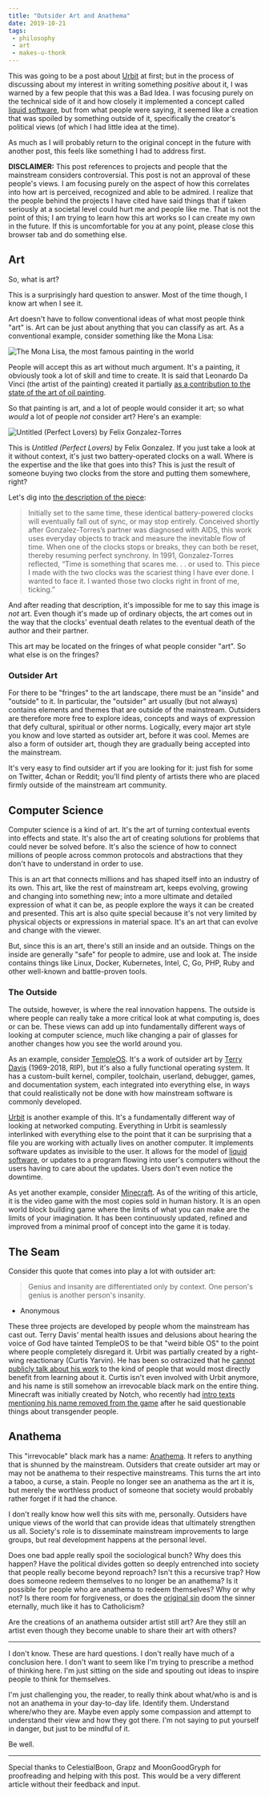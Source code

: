 ```yaml
---
title: "Outsider Art and Anathema"
date: 2019-10-21
tags:
 - philosophy
 - art
 - makes-u-thonk
---
```


This was going to be a post about [Urbit][urbit] at first; but in the process of discussing about my interest in writing something _positive_ about it, I was warned by a few people that this was a Bad Idea. I was focusing purely on the technical side of it and how closely it implemented a concept called [liquid software][liquidsoftware], but from what people were saying, it seemed like a creation that was spoiled by something outside of it, specifically the creator's political views (of which I had little idea at the time).

As much as I will probably return to the original concept in the future with another post, this feels like something I had to address first.

**DISCLAIMER:** This post references to projects and people that the mainstream considers controversial. This post is not an approval of these people's views. I am focusing purely on the aspect of how this correlates into how art is perceived, recognized and able to be admired. I realize that the people behind the projects I have cited have said things that if taken seriously at a societal level could hurt me and people like me. That is not the point of this; I am trying to learn how this art works so I can create my own in the future. If this is uncomfortable for you at any point, please close this browser tab and do something else.

## Art

So, what is art? 

This is a surprisingly hard question to answer. Most of the time though, I know art when I see it.

Art doesn't have to follow conventional ideas of what most people think "art" is. Art can be just about anything that you can classify as art. As a conventional example, consider something like the Mona Lisa:

![The Mona Lisa, the most famous painting in the world](https://xena.greedo.xeserv.us/files/monalisa_small.jpg)

People will accept this as art without much argument. It's a painting, it obviously took a lot of skill and time to create. It is said that Leonardo Da Vinci (the artist of the painting) created it partially [as a contribution to the state of the art of oil painting][monalisawhy].

So that painting is art, and a lot of people would consider it art; so what *would* a lot of people *not* consider art? Here's an example:

![Untitled (Perfect Lovers) by Felix Gonzalez-Torres](https://xena.greedo.xeserv.us/files/perfect-lovers.jpg)

This is *Untitled (Perfect Lovers)* by Felix Gonzalez. If you just take a look at it without context, it's just two battery-operated clocks on a wall. Where is the expertise and the like that goes into this? This is just the result of someone buying two clocks from the store and putting them somewhere, right?

Let's dig into [the description of the piece][perfectloversdescription]:

> Initially set to the same time, these identical battery-powered clocks will eventually fall out of sync, or may stop entirely. Conceived shortly after Gonzalez-Torres’s partner was diagnosed with AIDS, this work uses everyday objects to track and measure the inevitable flow of time. When one of the clocks stops or breaks, they can both be reset, thereby resuming perfect synchrony. In 1991, Gonzalez-Torres reflected, “Time is something that scares me. . . or used to. This piece I made with the two clocks was the scariest thing I have ever done. I wanted to face it. I wanted those two clocks right in front of me, ticking.”

And after reading that description, it's impossible for me to say this image is _not_ art. Even though it's made up of ordinary objects, the art comes out in the way that the clocks' eventual death relates to the eventual death of the author and their partner.

This art may be located on the fringes of what people consider "art". So what else is on the fringes?

### Outsider Art

For there to be "fringes" to the art landscape, there must be an "inside" and "outside" to it. In particular, the "outsider" art usually (but not always) contains elements and themes that are outside of the mainstream. Outsiders are therefore more free to explore ideas, concepts and ways of expression that defy cultural, spiritual or other norms. Logically, every major art style you know and love started as outsider art, before it was cool. Memes are also a form of outsider art, though they are gradually being accepted into the mainstream.

It's very easy to find outsider art if you are looking for it: just fish for some on Twitter, 4chan or Reddit; you'll find plenty of artists there who are placed firmly outside of the mainstream art community. 

## Computer Science

Computer science is a kind of art. It's the art of turning contextual events into effects and state. It's also the art of creating solutions for problems that could never be solved before. It's also the science of how to connect millions of people across common protocols and abstractions that they don't have to understand in order to use. 

This is an art that connects millions and has shaped itself into an industry of its own. This art, like the rest of mainstream art, keeps evolving, growing and changing into something new; into a more ultimate and detailed expression of what it can be, as people explore the ways it can be created and presented. This art is also quite special because it's not very limited by physical objects or expressions in material space. It's an art that can evolve and change with the viewer.

But, since this is an art, there's still an inside and an outside. Things on the inside are generally "safe" for people to admire, use and look at. The inside contains things like Linux, Docker, Kubernetes, Intel, C, Go, PHP, Ruby and other well-known and battle-proven tools. 

### The Outside

The outside, however, is where the real innovation happens. The outside is where people can really take a more critical look at what computing is, does or can be. These views can add up into fundamentally different ways of looking at computer science, much like changing a pair of glasses for another changes how you see the world around you. 

As an example, consider [TempleOS][codersnotestempleos]. It's a work of outsider art by [Terry Davis][terrydavis] (1969-2018, RIP), but it's also a fully functional operating system. It has a custom-built kernel, compiler, toolchain, userland, debugger, games, and documentation system, each integrated into everything else, in ways that could realistically not be done with how mainstream software is commonly developed.

[Urbit][urbit] is another example of this. It's a fundamentally different way of looking at networked computing. Everything in Urbit is seamlessly interlinked with everything else to the point that it can be surprising that a file you are working with actually lives on another computer. It implements software updates as invisible to the user. It allows for the model of [liquid software][liquidsoftware], or updates to a program flowing into user's computers without the users having to care about the updates. Users don't even notice the downtime.

As yet another example, consider [Minecraft][minecraft]. As of the writing of this article, it is the video game with the most copies sold in human history. It is an open world block building game where the limits of what you can make are the limits of your imagination. It has been continuously updated, refined and improved from a minimal proof of concept into the game it is today.

## The Seam

Consider this quote that comes into play a lot with outsider art:

> Genius and insanity are differentiated only by context. One person's genius is another person's insanity.

- Anonymous

These three projects are developed by people whom the mainstream has cast out. Terry Davis' mental health issues and delusions about hearing the voice of God have tainted TempleOS to be that "weird bible OS" to the point where people completely disregard it. Urbit was partially created by a right-wing reactionary (Curtis Yarvin). He has been so ostracized that he [cannot publicly talk about his work][curtisbannedfromlambdaconf] to the kind of people that would most directly benefit from learning about it. Curtis isn't even involved with Urbit anymore, and his name is still somehow an irrevocable black mark on the entire thing. Minecraft was initially created by Notch, who recently had [intro texts mentioning his name removed from the game][minecraftintrotextpatch] after he said questionable things about transgender people.

## Anathema

This "irrevocable" black mark has a name: [Anathema][anathema]. It refers to anything that is shunned by the mainstream. Outsiders that create outsider art may or may not be anathema to their respective mainstreams. This turns the art into a taboo, a curse, a stain. People no longer see an anathema as the art it is, but merely the worthless product of someone that society would probably rather forget if it had the chance.

I don't really know how well this sits with me, personally. Outsiders have unique views of the world that can provide ideas that ultimately strengthen us all. Society's role is to disseminate mainstream improvements to large groups, but real development happens at the personal level. 

Does one bad apple really spoil the sociological bunch? Why does this happen? Have the political divides gotten so deeply entrenched into society that people really become beyond reproach? Isn't this a recursive trap? How does someone redeem themselves to no longer be an anathema? Is it possible for people who are anathema to redeem themselves? Why or why not? Is there room for forgiveness, or does the [original sin][originalsin] doom the sinner eternally, much like it has to Catholicism?

Are the creations of an anathema outsider artist still art? Are they still an artist even though they become unable to share their art with others?

---

I don't know. These are hard questions. I don't really have much of a conclusion here. I don't want to seem like I'm trying to prescribe a method of thinking here. I'm just sitting on the side and spouting out ideas to inspire people to think for themselves.

I'm just challenging you, the reader, to really think about what/who is and is not an anathema in your day-to-day life. Identify them. Understand where/who they are. Maybe even apply some compassion and attempt to understand their view and how they got there. I'm not saying to put yourself in danger, but just to be mindful of it.

Be well.

---

Special thanks to CelestialBoon, Grapz and MoonGoodGryph for proofreading and helping with this post. This would be a very different article without their feedback and input.

[urbit]: https://urbit.org
[liquidsoftware]: https://liquidsoftware.com
[monalisa]: https://xena.greedo.xeserv.us/files/monalisa_small.jpg
[monalisawhy]: http://www.visual-arts-cork.com/painting/sfumato.htm
[perfectlovers]: https://xena.greedo.xeserv.us/files/perfect-lovers.jpg
[perfectloversdescription]: https://www.moma.org/collection/works/81074
[codersnotestempleos]: http://www.codersnotes.com/notes/a-constructive-look-at-templeos/
[terrydavis]: https://en.wikipedia.org/wiki/Terry_A._Davis
[curtisbannedfromlambdaconf]: http://www.inc.com/tess-townsend/why-it-matters-that-an-obscure-programming-conference-is-hosting-mencius-moldbug.html
[anathema]: https://en.wikipedia.org/wiki/Anathema
[minecraft]: https://www.minecraft.net/en-us/
[minecraftintrotextpatch]: https://variety.com/2019/gaming/news/notch-removed-minecraft-1203174964/
[originalsin]: https://en.wikipedia.org/wiki/Original_sin
